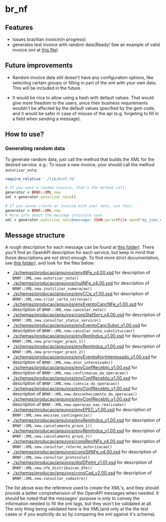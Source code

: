 # br_nf

## Features
- Issues brazilian invoice(in progress)
- generates test invoice with random data(Ready! See an example of valid invoice xml at [this file](https://github.com/jlucartc/gem_nf/blob/master/nota_exemplo.xml))

## Future improvements
- Random invoice data still doesn't have any configuration options, like selecting certain groups or filling in part of the xml with your own data. This will be included in the future.

- It would be nice to allow using a hash with default values. That would give more freedom to the users, since their business requirements wouldn't be affected by the default values specified by the gem code, and it would be safer in case of misuse of the api (e.g. forgeting to fill in a field when sending a message).

## How to use?

### Generating random data

To generate random data, just call the method that builds the XML for the desired service.
e.g.: To issue a new invoice, your should call the method `autorizar_nota`:

```ruby
require_relative './lib/brnf.rb'

# If you want a random invoice, that's the method call:
generator = BRNF::XML.new
xml = generator.autorizar_nota()

# If you wanna create an invoice with your data, use this:
generator = BRNF::XML.new
# More info about the message structure soon
xml = generator.autorizar_nota(message: JSON.parse(File.open("my_json_message.json","r").read) )
```

## Message structure

A rough description for each message can be found at [this folder](https://github.com/jlucartc/gem_nf/blob/master/messages/api)). There you'll find an OpenAPI description for each service, but keep in mind that these descriptions are not strict enough. To find more strict documentation, see [this folder](https://github.com/jlucartc/gem_nf/blob/master/schemas/producao)), and look for the files below:


- [./schemas/producao/arquivos/enviNFe_v4.00.xsd](https://github.com/jlucartc/gem_nf/blob/master/schemas/producao/arquivos/enviNFe_v4.00.xsd) for description of `BRNF::XML.new.autorizar_nota()`
- [./schemas/producao/arquivos/inutNFe_v4.00.xsd](https://github.com/jlucartc/gem_nf/blob/master/schemas/producao/arquivos/inutNFe_v4.00.xsd) for description of `BRNF::XML.new.inutilizar_numeracao()`
- [./schemas/producao/arquivos/envCCe_v1.00.xsd](https://github.com/jlucartc/gem_nf/blob/master/schemas/producao/arquivos/envCCe_v1.00.xsd) for description of `BRNF::XML.new.criar_carta_correcao()`
- [./schemas/producao/arquivos/envEventoCancNFe_v1.00.xsd](https://github.com/jlucartc/gem_nf/blob/master/schemas/producao/arquivos/envEventoCancNFe_v1.00.xsd) for description of `BRNF::XML.new.cancelar_nota()`
- [./schemas/producao/arquivos/consStatServ_v4.00.xsd](https://github.com/jlucartc/gem_nf/blob/master/schemas/producao/arquivos/consStatServ_v4.00.xsd) for description of `BRNF::XML.new.consultar_status_servico()`
- [./schemas/producao/arquivos/envEventoCancSubst_v1.00.xsd](https://github.com/jlucartc/gem_nf/blob/master/schemas/producao/arquivos/envEventoCancSubst_v1.00.xsd) for description of `BRNF::XML.new.cancelar_nota_substituicao()`
- [./schemas/producao/arquivos/envRemIndus_v1.00.xsd](https://github.com/jlucartc/gem_nf/blob/master/schemas/producao/arquivos/envRemIndus_v1.00.xsd) for description of `BRNF::XML.new.prorrogar_prazo_1()`
- [./schemas/producao/arquivos/envRemIndus_v1.00.xsd](https://github.com/jlucartc/gem_nf/blob/master/schemas/producao/arquivos/envRemIndus_v1.00.xsd) for description of `BRNF::XML.new.prorrogar_prazo_2()`
- [./schemas/producao/arquivos/envEventoAtorInteressado_v1.00.xsd](https://github.com/jlucartc/gem_nf/blob/master/schemas/producao/arquivos/envEventoAtorInteressado_v1.00.xsd) for description of `BRNF::XML.new.ator_interessado()`
- [./schemas/producao/arquivos/envConfRecebto_v1.00.xsd](https://github.com/jlucartc/gem_nf/blob/master/schemas/producao/arquivos/envConfRecebto_v1.00.xsd) for description of `BRNF::XML.new.confirmacao_da_operacao()`
- [./schemas/producao/arquivos/envConfRecebto_v1.00.xsd](https://github.com/jlucartc/gem_nf/blob/master/schemas/producao/arquivos/envConfRecebto_v1.00.xsd) for description of `BRNF::XML.new.ciencia_da_operacao()`
- [./schemas/producao/arquivos/envConfRecebto_v1.00.xsd](https://github.com/jlucartc/gem_nf/blob/master/schemas/producao/arquivos/envConfRecebto_v1.00.xsd) for description of `BRNF::XML.new.desconhecimento_da_operacao()`
- [./schemas/producao/arquivos/envConfRecebto_v1.00.xsd](https://github.com/jlucartc/gem_nf/blob/master/schemas/producao/arquivos/envConfRecebto_v1.00.xsd) for description of `BRNF::XML.new.operacao_nao_realizada()`
- [./schemas/producao/arquivos/envEPEC_v1.00.xsd](https://github.com/jlucartc/gem_nf/blob/master/schemas/producao/arquivos/envEPEC_v1.00.xsd) for description of `BRNF::XML.new.emissao_contingencia()`
- [./schemas/producao/arquivos/envRemIndus_v1.00.xsd](https://github.com/jlucartc/gem_nf/blob/master/schemas/producao/arquivos/envRemIndus_v1.00.xsd) for description of `BRNF::XML.new.cancelamento_prazo_1()`
- [./schemas/producao/arquivos/envRemIndus_v1.00.xsd](https://github.com/jlucartc/gem_nf/blob/master/schemas/producao/arquivos/envRemIndus_v1.00.xsd) for description of `BRNF::XML.new.cancelamento_prazo_2()`
- [./schemas/producao/arquivos/consReciNFe_v4.00.xsd](https://github.com/jlucartc/gem_nf/blob/master/schemas/producao/arquivos/consReciNFe_v4.00.xsd) for description of `BRNF::XML.new.consultar_retorno_autorizacao()`
- [./schemas/producao/arquivos/consSitNFe_v4.00.xsd](https://github.com/jlucartc/gem_nf/blob/master/schemas/producao/arquivos/consSitNFe_v4.00.xsd) for description of `BRNF::XML.new.consultar_protocolo()`
- [./schemas/producao/arquivos/distDFeInt_v1.01.xsd](https://github.com/jlucartc/gem_nf/blob/master/schemas/producao/arquivos/distDFeInt_v1.01.xsd) for description of `BRNF::XML.new.nfe_distribuicao_dfe()`
- [./schemas/producao/arquivos/consCad_v2.00.xsd](https://github.com/jlucartc/gem_nf/blob/master/schemas/producao/arquivos/consCad_v2.00.xsd) for description of `BRNF::XML.new.consultar_cadastro()`

The list above was the reference used to create the XML's, and they should provide a better comprehension of the OpenAPI messages when needed. It should be noted that the messages' purpose is only to convey the information needed to fill the xml tags, but they won't be validated at all. The only thing being validated here is the XML(and only at the the test cases or if you explicitly do so by comparing the xml against it's schema).